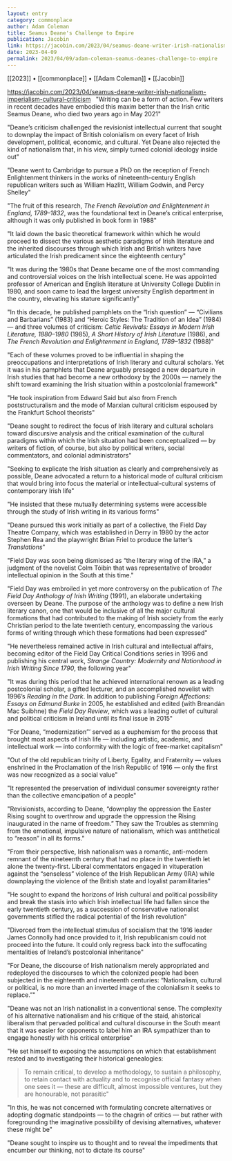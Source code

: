 ```yaml
---
layout: entry
category: commonplace
author: Adam Coleman
title: Seamus Deane's Challenge to Empire
publication: Jacobin
link: https://jacobin.com/2023/04/seamus-deane-writer-irish-nationalism-imperialism-cultural-criticism
date: 2023-04-09
permalink: 2023/04/09/adam-coleman-seamus-deanes-challenge-to-empire
---
```


[[2023]] • [[commonplace]] • [[Adam Coleman]] • [[Jacobin]]

https://jacobin.com/2023/04/seamus-deane-writer-irish-nationalism-imperialism-cultural-criticism
 
"Writing can be a form of action. Few writers in recent decades have embodied this maxim better than the Irish critic Seamus Deane, who died two years ago in May 2021"

"Deane’s criticism challenged the revisionist intellectual current that sought to downplay the impact of British colonialism on every facet of Irish development, political, economic, and cultural. Yet Deane also rejected the kind of nationalism that, in his view, simply turned colonial ideology inside out"

"Deane went to Cambridge to pursue a PhD on the reception of French Enlightenment thinkers in the works of nineteenth-century English republican writers such as William Hazlitt, William Godwin, and Percy Shelley"

"The fruit of this research, *The French Revolution and Enlightenment in England, 1789–1832*, was the foundational text in Deane’s critical enterprise, although it was only published in book form in 1988"

"It laid down the basic theoretical framework within which he would proceed to dissect the various aesthetic paradigms of Irish literature and the inherited discourses through which Irish and British writers have articulated the Irish predicament since the eighteenth century"

"It was during the 1980s that Deane became one of the most commanding and controversial voices on the Irish intellectual scene. He was appointed professor of American and English literature at University College Dublin in 1980, and soon came to lead the largest university English department in the country, elevating his stature significantly"

"In this decade, he published pamphlets on the “Irish question” — “Civilians and Barbarians” (1983) and “Heroic Styles: The Tradition of an Idea” (1984) — and three volumes of criticism: *Celtic Revivals: Essays in Modern Irish Literature, 1880–1980* (1985), *A Short History of Irish Literature* (1986), and *The French Revolution and Enlightenment in England, 1789–1832* (1988)"

"Each of these volumes proved to be influential in shaping the preoccupations and interpretations of Irish literary and cultural scholars. Yet it was in his pamphlets that Deane arguably presaged a new departure in Irish studies that had become a new orthodoxy by the 2000s — namely the shift toward examining the Irish situation within a postcolonial framework"

"He took inspiration from Edward Said but also from French poststructuralism and the mode of Marxian cultural criticism espoused by the Frankfurt School theorists"

"Deane sought to redirect the focus of Irish literary and cultural scholars toward discursive analysis and the critical examination of the cultural paradigms within which the Irish situation had been conceptualized — by writers of fiction, of course, but also by political writers, social commentators, and colonial administrators"

"Seeking to explicate the Irish situation as clearly and comprehensively as possible, Deane advocated a return to a historical mode of cultural criticism that would bring into focus the material or intellectual-cultural systems of contemporary Irish life"

"He insisted that these mutually determining systems were accessible through the study of Irish writing in its various forms"

"Deane pursued this work initially as part of a collective, the Field Day Theatre Company, which was established in Derry in 1980 by the actor Stephen Rea and the playwright Brian Friel to produce the latter’s *Translations*"

"Field Day was soon being dismissed as “the literary wing of the IRA,” a judgment of the novelist Colm Tóibín that was representative of broader intellectual opinion in the South at this time."

"Field Day was embroiled in yet more controversy on the publication of *The Field Day Anthology of Irish Writing* (1991), an elaborate undertaking overseen by Deane. The purpose of the anthology was to define a new Irish literary canon, one that would be inclusive of all the major cultural formations that had contributed to the making of Irish society from the early Christian period to the late twentieth century, encompassing the various forms of writing through which these formations had been expressed"

"He nevertheless remained active in Irish cultural and intellectual affairs, becoming editor of the Field Day Critical Conditions series in 1996 and publishing his central work, *Strange Country: Modernity and Nationhood in Irish Writing Since 1790*, the following year"

"It was during this period that he achieved international renown as a leading postcolonial scholar, a gifted lecturer, and an accomplished novelist with 1996’s *Reading in the Dark*. In addition to publishing *Foreign Affections: Essays on Edmund Burke* in 2005, he established and edited (with Breandán Mac Suibhne) the *Field Day Review*, which was a leading outlet of cultural and political criticism in Ireland until its final issue in 2015"

"For Deane, “modernization”’ served as a euphemism for the process that brought most aspects of Irish life — including artistic, academic, and intellectual work — into conformity with the logic of free-market capitalism"

"Out of the old republican trinity of Liberty, Egality, and Fraternity — values enshrined in the Proclamation of the Irish Republic of 1916 — only the first was now recognized as a social value"

"It represented the preservation of individual consumer sovereignty rather than the collective emancipation of a people"

"Revisionists, according to Deane, “downplay the oppression the Easter Rising sought to overthrow and upgrade the oppression the Rising inaugurated in the name of freedom.” They saw the Troubles as stemming from the emotional, impulsive nature of nationalism, which was antithetical to “reason” in all its forms."

"From their perspective, Irish nationalism was a romantic, anti-modern remnant of the nineteenth century that had no place in the twentieth let alone the twenty-first. Liberal commentators engaged in vituperation against the “senseless” violence of the Irish Republican Army (IRA) while downplaying the violence of the British state and loyalist paramilitaries"

"He sought to expand the horizons of Irish cultural and political possibility and break the stasis into which Irish intellectual life had fallen since the early twentieth century, as a succession of conservative nationalist governments stifled the radical potential of the Irish revolution"

"Divorced from the intellectual stimulus of socialism that the 1916 leader James Connolly had once provided to it, Irish republicanism could not proceed into the future. It could only regress back into the suffocating mentalities of Ireland’s postcolonial inheritance"

"For Deane, the discourse of Irish nationalism merely appropriated and redeployed the discourses to which the colonized people had been subjected in the eighteenth and nineteenth centuries: “Nationalism, cultural or political, is no more than an inverted image of the colonialism it seeks to replace.”"

"Deane was not an Irish nationalist in a conventional sense. The complexity of his alternative nationalism and his critique of the staid, ahistorical liberalism that pervaded political and cultural discourse in the South meant that it was easier for opponents to label him an IRA sympathizer than to engage honestly with his critical enterprise"

"He set himself to exposing the assumptions on which that establishment rested and to investigating their historical genealogies:

> To remain critical, to develop a methodology, to sustain a philosophy, to retain contact with actuality and to recognise official fantasy when one sees it — these are difficult, almost impossible ventures, but they are honourable, not parasitic"

"In this, he was not concerned with formulating concrete alternatives or adopting dogmatic standpoints — to the chagrin of critics — but rather with foregrounding the imaginative possibility of devising alternatives, whatever these might be"

"Deane sought to inspire us to thought and to reveal the impediments that encumber our thinking, not to dictate its course"
